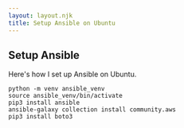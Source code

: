 ```yaml
---
layout: layout.njk
title: Setup Ansible on Ubuntu
---
```


## Setup Ansible

Here's how I set up Ansible on Ubuntu.

```shell
python -m venv ansible_venv
source ansible_venv/bin/activate
pip3 install ansible
ansible-galaxy collection install community.aws
pip3 install boto3
```